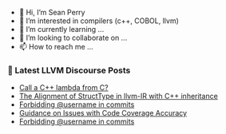 - 👋 Hi, I’m Sean Perry
- 👀 I’m interested in compilers (c++, COBOL, llvm)
- 🌱 I’m currently learning ...
- 💞️ I’m looking to collaborate on ...
- 📫 How to reach me ...

<!---
s66perry/s66perry is a ✨ special ✨ repository because its `README.md` (this file) appears on your GitHub profile.
You can click the Preview link to take a look at your changes.
--->
### 📕 Latest LLVM Discourse Posts

<!-- DISCOURSE-LLVM:START -->
- [Call a C++ lambda from C?](https://discourse.llvm.org/t/call-a-c-lambda-from-c/86980#post_4)
- [The Alignment of StructType in llvm-IR with C++ inheritance](https://discourse.llvm.org/t/the-alignment-of-structtype-in-llvm-ir-with-c-inheritance/86999#post_1)
- [Forbidding @username in commits](https://discourse.llvm.org/t/forbidding-username-in-commits/86997#post_4)
- [Guidance on Issues with Code Coverage Accuracy](https://discourse.llvm.org/t/guidance-on-issues-with-code-coverage-accuracy/86459#post_3)
- [Forbidding @username in commits](https://discourse.llvm.org/t/forbidding-username-in-commits/86997#post_3)
<!-- DISCOURSE-LLVM:END -->

